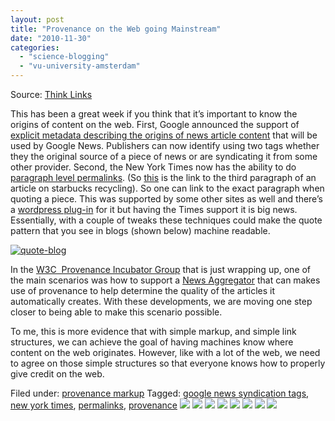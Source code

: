 ```yaml
---
layout: post
title: "Provenance on the Web going Mainstream"
date: "2010-11-30"
categories: 
  - "science-blogging"
  - "vu-university-amsterdam"
---
```


Source: [Think Links](\"http://thinklinks.wordpress.com/feed/\")

This has been a great week if you think that it’s important to know the origins of content on the web. First, Google announced the support of [explicit metadata describing the origins of news article content](http://googlenewsblog.blogspot.com/2010/11/credit-where-credit-is-due.html) that will be used by Google News. Publishers can now identify using two tags whether they the original source of a piece of news or are syndicating it from some other provider. Second, the New York Times now has the ability to do [paragraph level permalinks](http://scripting.com/stories/2010/11/29/theNyTimesLeadsAgain.html). (So [this](http://green.blogs.nytimes.com/2010/11/30/what-next-after-tossing-a-starbucks-cup/?hp#p3) is the link to the third paragraph of an article on starbucks recycling). So one can link to the exact paragraph when quoting a piece. This was supported by some other sites as well and there’s a [wordpress plug-in](http://wordpress.org/extend/plugins/winerlinks/) for it but having the Times support it is big news. Essentially, with a couple of tweaks these techniques could make the quote pattern that you see in blogs (shown below) machine readable.

[![](http://thinklinks.files.wordpress.com/2010/11/quote-blog.jpg?w=300&h=298 "quote-blog")](http://thinklinks.files.wordpress.com/2010/11/quote-blog.jpg)

In the [W3C  Provenance Incubator Group](http://www.w3.org/2005/Incubator/prov/wiki/Main_Page) that is just wrapping up, one of the main scenarios was how to support a [News Aggregator](http://www.w3.org/2005/Incubator/prov/wiki/User_Requirements#News_Aggregator_Scenario) that can makes use of provenance to help determine the quality of the articles it automatically creates. With these developments, we are moving one step closer to being able to make this scenario possible.

To me, this is more evidence that with simple markup, and simple link structures, we can achieve the goal of having machines know where content on the web originates. However, like with a lot of the web, we need to agree on those simple structures so that everyone knows how to properly give credit on the web.

  
Filed under: [provenance markup](http://thinklinks.wordpress.com/category/provenance-markup/) Tagged: [google news syndication tags](http://thinklinks.wordpress.com/tag/google-news-syndication-tags/), [new york times](http://thinklinks.wordpress.com/tag/new-york-times/), [permalinks](http://thinklinks.wordpress.com/tag/permalinks/), [provenance](http://thinklinks.wordpress.com/tag/provenance/) [![](http://feeds.wordpress.com/1.0/comments/thinklinks.wordpress.com/262/)](http://feeds.wordpress.com/1.0/gocomments/thinklinks.wordpress.com/262/) [![](http://feeds.wordpress.com/1.0/delicious/thinklinks.wordpress.com/262/)](http://feeds.wordpress.com/1.0/godelicious/thinklinks.wordpress.com/262/) [![](http://feeds.wordpress.com/1.0/facebook/thinklinks.wordpress.com/262/)](http://feeds.wordpress.com/1.0/gofacebook/thinklinks.wordpress.com/262/) [![](http://feeds.wordpress.com/1.0/twitter/thinklinks.wordpress.com/262/)](http://feeds.wordpress.com/1.0/gotwitter/thinklinks.wordpress.com/262/) [![](http://feeds.wordpress.com/1.0/stumble/thinklinks.wordpress.com/262/)](http://feeds.wordpress.com/1.0/gostumble/thinklinks.wordpress.com/262/) [![](http://feeds.wordpress.com/1.0/digg/thinklinks.wordpress.com/262/)](http://feeds.wordpress.com/1.0/godigg/thinklinks.wordpress.com/262/) [![](http://feeds.wordpress.com/1.0/reddit/thinklinks.wordpress.com/262/)](http://feeds.wordpress.com/1.0/goreddit/thinklinks.wordpress.com/262/) ![](http://stats.wordpress.com/b.gif?host=thinklinks.wordpress.com&blog=5274753&post=262&subd=thinklinks&ref=&feed=1)
